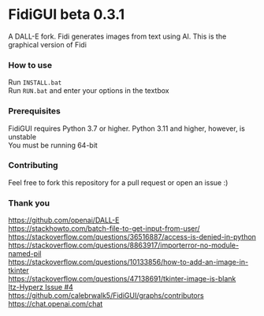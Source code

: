 # FidiGUI beta 0.3.1
A DALL-E fork. Fidi generates images from text using AI. This is the graphical version of Fidi<br>
### How to use
Run `INSTALL.bat`<br>
Run `RUN.bat` and enter your options in the textbox<br>
### Prerequisites
FidiGUI requires Python 3.7 or higher. Python 3.11 and higher, however, is unstable<br>
You must be running 64-bit<br>
### Contributing
Feel free to fork this repository for a pull request or open an issue :)<br>
### Thank you
https://github.com/openai/DALL-E<br>
https://stackhowto.com/batch-file-to-get-input-from-user/<br>
https://stackoverflow.com/questions/36516887/access-is-denied-in-python<br>
https://stackoverflow.com/questions/8863917/importerror-no-module-named-pil<br>
https://stackoverflow.com/questions/10133856/how-to-add-an-image-in-tkinter<br>
https://stackoverflow.com/questions/47138691/tkinter-image-is-blank<br>
<a href="https://github.com/calebrwalk5/FidiGUI/issues/4">Itz-Hyperz Issue #4</a><br>
https://github.com/calebrwalk5/FidiGUI/graphs/contributors<br>
https://chat.openai.com/chat<br>
